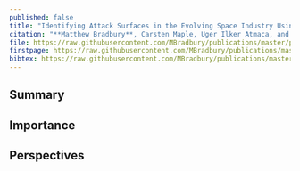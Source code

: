 ```yaml
---
published: false
title: "Identifying Attack Surfaces in the Evolving Space Industry Using Reference Architectures"
citation: "**Matthew Bradbury**, Carsten Maple, Uger Ilker Atmaca, and Sara Cannizzaro. Identifying Attack Surfaces in the Evolving Space Industry Using Reference Architectures. In *IEEE Aerospace Conference*. Big Sky, Montana, USA, 7–14 March 2020. IEEE. [doi:10.1109/AERO47225.2020.9172785](https://doi.org/10.1109/AERO47225.2020.9172785)."
file: https://raw.githubusercontent.com/MBradbury/publications/master/papers/AeroConf2020-SRA.pdf
firstpage: https://raw.githubusercontent.com/MBradbury/publications/master/firstpages/AeroConf2020-SRA.svg
bibtex: https://raw.githubusercontent.com/MBradbury/publications/master/bibtex/Bradbury_2020_IdentifyingAttackSurfaces.bib
---
```


## Summary

## Importance

## Perspectives



